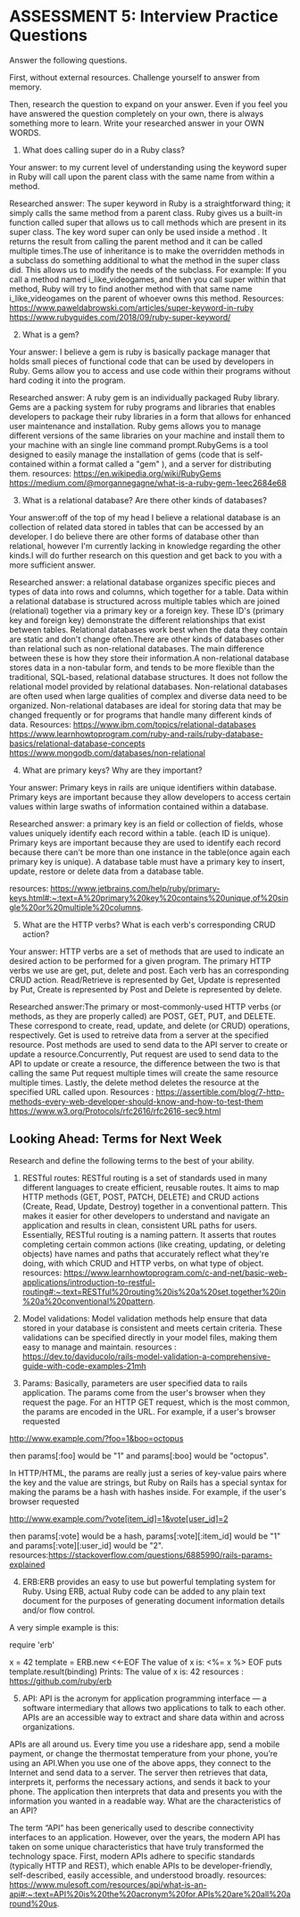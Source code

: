 # ASSESSMENT 5: Interview Practice Questions

Answer the following questions.

First, without external resources. Challenge yourself to answer from memory.

Then, research the question to expand on your answer. Even if you feel you have answered the question completely on your own, there is always something more to learn. Write your researched answer in your OWN WORDS.

1. What does calling super do in a Ruby class?

Your answer: to my current level of understanding using the keyword super in Ruby will call upon the parent class  with the same name from within a method. 

Researched answer: The super keyword in Ruby is a straightforward thing; it simply calls the same method from a parent class. Ruby gives us a built-in function called super that allows us to call methods which are present in its super class. The key word super can only be used inside a method . It returns the result from calling the parent method and it can be called multiple times.The use of inheritance is to make the overridden methods in a subclass do something additional to what the method in the super class did. This allows us to modify the needs of the subclass.
For example:
If you call a method named i_like_videogames, and then you call super within that method, Ruby will try to find another method with that same name i_like_videogames on the parent  of whoever owns this method. 
Resources:  https://www.paweldabrowski.com/articles/super-keyword-in-ruby
https://www.rubyguides.com/2018/09/ruby-super-keyword/


2. What is a gem?

Your answer: I believe a gem is ruby is basically package manager that holds small pieces of functional code that can be used by developers in Ruby. Gems allow you to access and use code within their programs without hard coding it into the program. 

Researched answer: A ruby gem is an individually packaged Ruby library. Gems are a packing system for ruby programs and libraries that enables developers to package their ruby libraries in a form that allows for enhanced user maintenance  and installation. Ruby gems allows you to manage different versions of the same libraries on your machine and install them to your machine with an single line command prompt.RubyGems is a tool designed to easily manage the installation of gems (code  that is self-contained within a format called a "gem" ), and a server for distributing them. 
resources: https://en.wikipedia.org/wiki/RubyGems
https://medium.com/@morgannegagne/what-is-a-ruby-gem-1eec2684e68



3. What is a relational database? Are there other kinds of databases?

Your answer:off of the top of my head I believe a relational database is an collection of related data stored in tables that can be accessed by an developer. I do believe there are other forms of database other than relational, however I'm currently lacking in knowledge regarding the other kinds.I will do further research on this question and get back to you with a more sufficient answer.


Researched answer:  a relational database organizes specific pieces and types of data into rows and columns, which together for a table. Data within a relational database is structured across multiple tables which are joined (relational) together via a primary key or a foreign key.  These ID's (primary key and foreign key) demonstrate the different relationships that exist between tables.   Relational databases work best when the data they contain are static and don't change often.There are other kinds of databases other than relational such as non-relational databases. The main difference between these is how they store their information.A non-relational database stores data in a non-tabular form, and tends to be more flexible than the traditional, SQL-based, relational database structures. It does not follow the relational model provided by relational databases. Non-relational databases are often used when large qualities of complex and diverse data need to be organized. Non-relational databases are ideal for storing data that may be changed frequently or for programs that handle many different kinds of data. 
Resources: https://www.ibm.com/topics/relational-databases
https://www.learnhowtoprogram.com/ruby-and-rails/ruby-database-basics/relational-database-concepts
https://www.mongodb.com/databases/non-relational



4. What are primary keys? Why are they important?

Your answer: Primary keys in rails are unique identifiers within database. Primary keys are important because they allow developers to access certain values within large swaths of information contained within a database. 

Researched answer: a primary key is an field or collection of fields, whose values uniquely identify each record within a table. (each ID is unique). Primary keys are important because they are used to identify each record because there can't be more than one instance in the table(once again each primary key is unique). A database table must have a primary key to insert, update, restore or delete data from a database table. 

resources: https://www.jetbrains.com/help/ruby/primary-keys.html#:~:text=A%20primary%20key%20contains%20unique,of%20single%20or%20multiple%20columns.


5. What are the HTTP verbs? What is each verb's corresponding CRUD action?

Your answer: HTTP verbs are a set of methods that are used to indicate an desired action to be performed for a given program. The primary HTTP verbs we use are get, put, delete and post. Each verb has an corresponding CRUD action.  Read/Retrieve is represented by Get, Update is represented by Put, Create is represented by Post and Delete is represented by delete.

Researched answer:The primary or most-commonly-used HTTP verbs (or methods, as they are properly called) are POST, GET, PUT, and DELETE. These correspond to create, read, update, and delete (or CRUD) operations, respectively. Get is used to retreive data from a server at the specified resource. Post methods are used to send data to the API server to create or update a resource.Concurrently, Put request are used to send data to the API to update or create a resource, the difference between the two is that calling the same Put request multiple times will create the same resource multiple times. Lastly, the delete method deletes the resource at the specified URL called upon.  Resources : https://assertible.com/blog/7-http-methods-every-web-developer-should-know-and-how-to-test-them
https://www.w3.org/Protocols/rfc2616/rfc2616-sec9.html

## Looking Ahead: Terms for Next Week

Research and define the following terms to the best of your ability.

1. RESTful routes:
RESTful routing is a set of standards used in many different languages to create efficient, reusable routes. It aims to map HTTP methods (GET, POST, PATCH, DELETE) and CRUD actions (Create, Read, Update, Destroy) together in a conventional pattern. This makes it easier for other developers to understand and navigate an application and results in clean, consistent URL paths for users. Essentially, RESTful routing is a naming pattern. It asserts that routes completing certain common actions (like creating, updating, or deleting objects) have names and paths that accurately reflect what they're doing, with which CRUD and HTTP verbs, on what type of object.
resources: https://www.learnhowtoprogram.com/c-and-net/basic-web-applications/introduction-to-restful-routing#:~:text=RESTful%20routing%20is%20a%20set,together%20in%20a%20conventional%20pattern.

2. Model validations: Model validation methods  help ensure that data stored in your database is consistent and meets certain criteria. These validations can be specified directly in your model files, making them easy to manage and maintain. resources : https://dev.to/daviducolo/rails-model-validation-a-comprehensive-guide-with-code-examples-21mh

3. Params: Basically, parameters are user specified data to rails application.
The params come from the user's browser when they request the page. For an HTTP GET request, which is the most common, the params are encoded in the URL. For example, if a user's browser requested

http://www.example.com/?foo=1&boo=octopus

then params[:foo] would be "1" and params[:boo] would be "octopus".

In HTTP/HTML, the params are really just a series of key-value pairs where the key and the value are strings, but Ruby on Rails has a special syntax for making the params be a hash with hashes inside. For example, if the user's browser requested

http://www.example.com/?vote[item_id]=1&vote[user_id]=2

then params[:vote] would be a hash, params[:vote][:item_id] would be "1" and params[:vote][:user_id] would be "2".
resources:https://stackoverflow.com/questions/6885990/rails-params-explained

4. ERB:ERB provides an easy to use but powerful templating system for Ruby. Using ERB, actual Ruby code can be added to any plain text document for the purposes of generating document information details and/or flow control.

A very simple example is this:

require 'erb'

x = 42
template = ERB.new <<-EOF
  The value of x is: <%= x %>
EOF
puts template.result(binding)
Prints: The value of x is: 42
resources : https://github.com/ruby/erb


5. API: API is the acronym for application programming interface — a software intermediary that allows two applications to talk to each other. APIs are an accessible way to extract and share data within and across organizations.

APIs are all around us. Every time you use a rideshare app, send a mobile payment, or change the thermostat temperature from your phone, you’re using an API.When you use one of the above apps, they connect to the Internet and send data to a server. The server then retrieves that data, interprets it, performs the necessary actions, and sends it back to your phone. The application then interprets that data and presents you with the information you wanted in a readable way. What are the characteristics of an API?

The term “API” has been generically used to describe connectivity interfaces to an application. However, over the years, the modern API has taken on some unique characteristics that have truly transformed the technology space. First, modern APIs adhere to specific standards (typically HTTP and REST), which enable APIs to be developer-friendly, self-described, easily accessible, and understood broadly.
resources: https://www.mulesoft.com/resources/api/what-is-an-api#:~:text=API%20is%20the%20acronym%20for,APIs%20are%20all%20around%20us.

